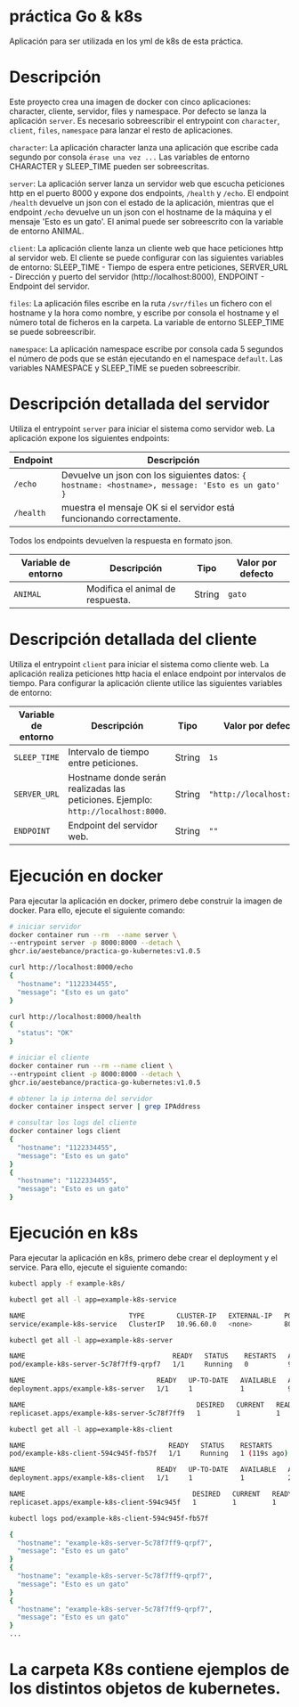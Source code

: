 # práctica Go & k8s

Aplicación para ser utilizada en los yml de k8s de esta práctica.

# Descripción

Este proyecto crea una imagen de docker con cinco aplicaciones: character, cliente, servidor, files y namespace. Por defecto se lanza la aplicación `server`. Es necesario sobreescribir el entrypoint con `character`, `client`, `files`, `namespace` para lanzar el resto de aplicaciones.

`character`: La aplicación character lanza una aplicación que escribe cada segundo por consola `érase una vez ...` Las variables de entorno CHARACTER y SLEEP_TIME pueden ser sobreescritas.

`server`: La aplicación server lanza un servidor web que escucha peticiones http en el puerto 8000 y expone dos endpoints, `/health` y `/echo`. El endpoint `/health` devuelve un json con el estado de la aplicación, mientras que el endpoint `/echo` devuelve un un json con el hostname de la máquina y el mensaje 'Esto es un gato'. El animal puede ser sobreescrito con la variable de entorno ANIMAL.

`client`: La aplicación cliente lanza un cliente web que hace peticiones http al servidor web. El cliente se puede configurar con las siguientes variables de entorno: SLEEP_TIME - Tiempo de espera entre peticiones, SERVER_URL - Dirección y puerto del servidor (http://localhost:8000), ENDPOINT - Endpoint del servidor.

`files`: La aplicación files escribe en la ruta `/svr/files` un fichero con el hostname y la hora como nombre, y escribe por consola el hostname y el número total de ficheros en la carpeta. La variable de entorno SLEEP_TIME se puede sobreescribir.

`namespace`: La aplicación namespace escribe por consola cada 5 segundos el número de pods que se están ejecutando en el namespace `default`. Las variables NAMESPACE y SLEEP_TIME se pueden sobreescribir.

# Descripción detallada del servidor

Utiliza el entrypoint `server` para iniciar el sistema como servidor web. La aplicación expone los siguientes endpoints:

| Endpoint  | Descripción                                                                                       |
|-----------|---------------------------------------------------------------------------------------------------|
| `/echo`   | Devuelve un json con los siguientes datos: `{ hostname: <hostname>, message: 'Esto es un gato' }` |
| `/health` | muestra el mensaje OK si el servidor está funcionando correctamente.                              |

Todos los endpoints devuelven la respuesta en formato json.

| Variable de entorno | Descripción                      |Tipo| Valor por defecto |
|---------------------|----------------------------------|------|-------------------|
| `ANIMAL`            | Modifica el animal de respuesta. | String | `gato`            |

# Descripción detallada del cliente

Utiliza el entrypoint `client` para iniciar el sistema como cliente web. La aplicación realiza peticiones http hacia el enlace endpoint por intervalos de tiempo. Para configurar la aplicación cliente utilice las siguientes variables de entorno:

|Variable de entorno| Descripción                                                                       |Tipo|Valor por defecto|
|-----|-----------------------------------------------------------------------------------|------|---|
|`SLEEP_TIME`| Intervalo de tiempo entre peticiones.                                             | String | `1s` |
|`SERVER_URL`| Hostname donde serán realizadas las peticiones. Ejemplo: `http://localhost:8000`. | String | `"http://localhost:8000"` |
|`ENDPOINT`| Endpoint del servidor web.                                                        | String | `""` |

# Ejecución en docker

Para ejecutar la aplicación en docker, primero debe construir la imagen de docker. Para ello, ejecute el siguiente comando:

```bash
# iniciar servidor
docker container run --rm  --name server \
--entrypoint server -p 8000:8000 --detach \
ghcr.io/aestebance/practica-go-kubernetes:v1.0.5
```

```bash
curl http://localhost:8000/echo
{
  "hostname": "1122334455",
  "message": "Esto es un gato"
}
```

```bash
curl http://localhost:8000/health
{
  "status": "OK"
}
```

```bash
# iniciar el cliente
docker container run --rm --name client \
--entrypoint client -p 8000:8000 --detach \
ghcr.io/aestebance/practica-go-kubernetes:v1.0.5
```
```bash
# obtener la ip interna del servidor
docker container inspect server | grep IPAddress
```

```bash
# consultar los logs del cliente
docker container logs client
{
  "hostname": "1122334455",
  "message": "Esto es un gato"
}
{
  "hostname": "1122334455",
  "message": "Esto es un gato"
}
```

# Ejecución en k8s

Para ejecutar la aplicación en k8s, primero debe crear el deployment y el service. Para ello, ejecute el siguiente comando:

```bash
kubectl apply -f example-k8s/
```

```bash
kubectl get all -l app=example-k8s-service

NAME                          TYPE        CLUSTER-IP   EXTERNAL-IP   PORT(S)    AGE
service/example-k8s-service   ClusterIP   10.96.60.0   <none>        8000/TCP   41s

```

```bash
kubectl get all -l app=example-k8s-server

NAME                                     READY   STATUS    RESTARTS   AGE
pod/example-k8s-server-5c78f7ff9-qrpf7   1/1     Running   0          94s

NAME                                 READY   UP-TO-DATE   AVAILABLE   AGE
deployment.apps/example-k8s-server   1/1     1            1           94s

NAME                                           DESIRED   CURRENT   READY   AGE
replicaset.apps/example-k8s-server-5c78f7ff9   1         1         1       94s
```

```bash
kubectl get all -l app=example-k8s-client

NAME                                    READY   STATUS    RESTARTS       AGE
pod/example-k8s-client-594c945f-fb57f   1/1     Running   1 (119s ago)   2m

NAME                                 READY   UP-TO-DATE   AVAILABLE   AGE
deployment.apps/example-k8s-client   1/1     1            1           2m

NAME                                          DESIRED   CURRENT   READY   AGE
replicaset.apps/example-k8s-client-594c945f   1         1         1       2m
```

```bash
kubectl logs pod/example-k8s-client-594c945f-fb57f

{
  "hostname": "example-k8s-server-5c78f7ff9-qrpf7",
  "message": "Esto es un gato"
}
{
  "hostname": "example-k8s-server-5c78f7ff9-qrpf7",
  "message": "Esto es un gato"
}
{
  "hostname": "example-k8s-server-5c78f7ff9-qrpf7",
  "message": "Esto es un gato"
}
...
```

# La carpeta K8s contiene ejemplos de los distintos objetos de kubernetes.